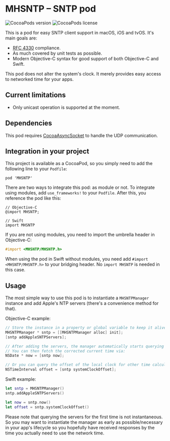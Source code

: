 # MHSNTP – SNTP pod

![CocoaPods version](https://img.shields.io/cocoapods/v/MHSNTP.svg?maxAge=2592000)
![CocoaPods license](https://img.shields.io/cocoapods/l/MHSNTP.svg?maxAge=2592000)


This is a pod for easy SNTP client support in macOS, iOS and tvOS. It's main
goals are:

* [RFC 4330](https://tools.ietf.org/html/rfc4330) compliance.
* As much covered by unit tests as possible.
* Modern Objective-C syntax for good support of both Objective-C and Swift.

This pod does not alter the system's clock. It merely provides easy access to
networked time for your apps.

## Current limitations

* Only unicast operation is supported at the moment.

## Dependencies

This pod requires [CocoaAsyncSocket](https://github.com/robbiehanson/CocoaAsyncSocket)
to handle the UDP communication.

## Integration in your project

This project is available as a CocoaPod, so you simply need to add the following
line to your `Podfile`:

```
pod 'MHSNTP'
```

There are two ways to integrate this pod: as module or not. To integrate using
modules, add `use_frameworks!` to your `Podfile`. After this, you reference the
pod like this:

```
// Objective-C
@import MHSNTP;

// Swift
import MHSNTP
```

If you are not using modules, you need to import the umbrella header in
Objective-C:

```Objective-C
#import <MHSNTP/MHSNTP.h>
```

When using the pod in Swift without modules, you need add `#import <MHSNTP/MHSNTP.h>`
to your bridging header. No `import MHSNTP` is needed in this case.

## Usage

The most simple way to use this pod is to instantiate a `MHSNTPManager`
instance and add Apple's NTP servers (there's a convenience method for that).

Objective-C example:
```Objective-C
// Store the instance in a property or global variable to keep it alive.
MHSNTPManager * sntp = [[MHSNTPManager alloc] init];
[sntp addAppleSNTPServers];

// After adding the servers, the manager automatically starts querying them.
// You can then fetch the corrected current time via:
NSDate * now = [sntp now];

// Or you can query the offset of the local clock for other time calculations:
NSTimeInterval offset = [sntp systemClockOffset];
```

Swift example:
```Swift
let sntp = MHSNTPManager()
sntp.addAppleSNTPServers()

let now = sntp.now()
let offset = sntp.systemClockOffset()
```

Please note that querying the servers for the first time is not instantaneous.
So you may want to instantiate the manager as early as possible/necessary in
your app's lifecycle so you hopefully have received responses by the time you
actually need to use the network time.
